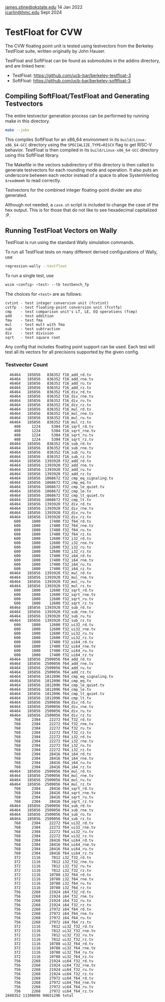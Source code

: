 james.stine@okstate.edu 14 Jan 2022\
jcarlin@hmc.edu Sept 2024

# TestFloat for CVW

The CVW floating point unit is tested using testvectors from the Berkeley TestFloat suite, written originally by John Hauser.

TestFloat and SoftFloat can be found as submodules in the addins directory, and are linked here:
- TestFloat:  https://github.com/ucb-bar/berkeley-testfloat-3
- SoftFloat:  https://github.com/ucb-bar/berkeley-softfloat-3

## Compiling SoftFloat/TestFloat and Generating Testvectors

The entire testvector generation process can be performed by running make in this directory.

```bash
make --jobs
```

This compiles SoftFloat for an x86_64 environment in its `build/Linux-x86_64-GCC` directory using the `SPECIALIZE_TYPE=RISCV` flag to get RISC-V behavior. TestFloat is then compiled in its `build/Linux-x86_64-GCC` directory using this SoftFloat library.

The Makefile in the vectors subdirectory of this directory is then called to  generate testvectors for each rounding mode and operation. It also puts an underscore between each vector instead of a space to allow SystemVerilog `$readmemh` to read correctly.

Testvectors for the combined integer floating-point divider are also generated.

Although not needed, a `case.sh` script is included to change the case of the hex output.  This is for those that do not like to see hexadecimal capitalized :P.

## Running TestFloat Vectors on Wally

TestFloat is run using the standard Wally simulation commands.

To run all TestFloat tests on many different derived configurations of Wally, use
```bash
regression-wally --testfloat
```

To run a single test, use
```bash
wsim <config> <test> --tb testbench_fp
```
The choices for `<test>` are as follows:

    cvtint - test integer conversion unit (fcvtint)
    cvtfp  - test floating-point conversion unit (fcvtfp)
    cmp    - test comparison unit's LT, LE, EQ operations (fcmp)
    add    - test addition
    fma    - test fma
    mul    - test mult with fma
    sub    - test subtraction
    div    - test division
    sqrt   - test square root

Any config that includes floating point support can be used. Each test will test all its vectors for all precisions supported by the given config.

### Testvector Count

      46464   185856   836352 f16_add_rd.tv
      46464   185856   836352 f16_add_rne.tv
      46464   185856   836352 f16_add_ru.tv
      46464   185856   836352 f16_add_rz.tv
      46464   185856   836352 f16_div_rd.tv
      46464   185856   836352 f16_div_rne.tv
      46464   185856   836352 f16_div_ru.tv
      46464   185856   836352 f16_div_rz.tv
      46464   185856   836352 f16_mul_rd.tv
      46464   185856   836352 f16_mul_rne.tv
      46464   185856   836352 f16_mul_ru.tv
      46464   185856   836352 f16_mul_rz.tv
        408     1224     5304 f16_sqrt_rd.tv
        408     1224     5304 f16_sqrt_rne.tv
        408     1224     5304 f16_sqrt_ru.tv
        408     1224     5304 f16_sqrt_rz.tv
      46464   185856   836352 f16_sub_rd.tv
      46464   185856   836352 f16_sub_rne.tv
      46464   185856   836352 f16_sub_ru.tv
      46464   185856   836352 f16_sub_rz.tv
      46464   185856  1393920 f32_add_rd.tv
      46464   185856  1393920 f32_add_rne.tv
      46464   185856  1393920 f32_add_ru.tv
      46464   185856  1393920 f32_add_rz.tv
      46464   185856  1068672 f32_cmp_eq_signaling.tv
      46464   185856  1068672 f32_cmp_eq.tv
      46464   185856  1068672 f32_cmp_le_quiet.tv
      46464   185856  1068672 f32_cmp_le.tv
      46464   185856  1068672 f32_cmp_lt_quiet.tv
      46464   185856  1068672 f32_cmp_lt.tv
      46464   185856  1393920 f32_div_rd.tv
      46464   185856  1393920 f32_div_rne.tv
      46464   185856  1393920 f32_div_ru.tv
      46464   185856  1393920 f32_div_rz.tv
        600     1800    17400 f32_f64_rd.tv
        600     1800    17400 f32_f64_rne.tv
        600     1800    17400 f32_f64_ru.tv
        600     1800    17400 f32_f64_rz.tv
        600     1800    12600 f32_i32_rd.tv
        600     1800    12600 f32_i32_rne.tv
        600     1800    12600 f32_i32_ru.tv
        600     1800    12600 f32_i32_rz.tv
        600     1800    17400 f32_i64_rd.tv
        600     1800    17400 f32_i64_rne.tv
        600     1800    17400 f32_i64_ru.tv
        600     1800    17400 f32_i64_rz.tv
      46464   185856  1393920 f32_mul_rd.tv
      46464   185856  1393920 f32_mul_rne.tv
      46464   185856  1393920 f32_mul_ru.tv
      46464   185856  1393920 f32_mul_rz.tv
        600     1800    12600 f32_sqrt_rd.tv
        600     1800    12600 f32_sqrt_rne.tv
        600     1800    12600 f32_sqrt_ru.tv
        600     1800    12600 f32_sqrt_rz.tv
      46464   185856  1393920 f32_sub_rd.tv
      46464   185856  1393920 f32_sub_rne.tv
      46464   185856  1393920 f32_sub_ru.tv
      46464   185856  1393920 f32_sub_rz.tv
        600     1800    12600 f32_ui32_rd.tv
        600     1800    12600 f32_ui32_rne.tv
        600     1800    12600 f32_ui32_ru.tv
        600     1800    12600 f32_ui32_rz.tv
        600     1800    17400 f32_ui64_rd.tv
        600     1800    17400 f32_ui64_rne.tv
        600     1800    17400 f32_ui64_ru.tv
        600     1800    17400 f32_ui64_rz.tv
      46464   185856  2509056 f64_add_rd.tv
      46464   185856  2509056 f64_add_rne.tv
      46464   185856  2509056 f64_add_ru.tv
      46464   185856  2509056 f64_add_rz.tv
      46464   185856  1812096 f64_cmp_eq_signaling.tv
      46464   185856  1812096 f64_cmp_eq.tv
      46464   185856  1812096 f64_cmp_le_quiet.tv
      46464   185856  1812096 f64_cmp_le.tv
      46464   185856  1812096 f64_cmp_lt_quiet.tv
      46464   185856  1812096 f64_cmp_lt.tv
      46464   185856  2509056 f64_div_rd.tv
      46464   185856  2509056 f64_div_rne.tv
      46464   185856  2509056 f64_div_ru.tv
      46464   185856  2509056 f64_div_rz.tv
        768     2304    22272 f64_f32_rd.tv
        768     2304    22272 f64_f32_rne.tv
        768     2304    22272 f64_f32_ru.tv
        768     2304    22272 f64_f32_rz.tv
        768     2304    22272 f64_i32_rd.tv
        768     2304    22272 f64_i32_rne.tv
        768     2304    22272 f64_i32_ru.tv
        768     2304    22272 f64_i32_rz.tv
        768     2304    28416 f64_i64_rd.tv
        768     2304    28416 f64_i64_rne.tv
        768     2304    28416 f64_i64_ru.tv
        768     2304    28416 f64_i64_rz.tv
      46464   185856  2509056 f64_mul_rd.tv
      46464   185856  2509056 f64_mul_rne.tv
      46464   185856  2509056 f64_mul_ru.tv
      46464   185856  2509056 f64_mul_rz.tv
        768     2304    28416 f64_sqrt_rd.tv
        768     2304    28416 f64_sqrt_rne.tv
        768     2304    28416 f64_sqrt_ru.tv
        768     2304    28416 f64_sqrt_rz.tv
      46464   185856  2509056 f64_sub_rd.tv
      46464   185856  2509056 f64_sub_rne.tv
      46464   185856  2509056 f64_sub_ru.tv
      46464   185856  2509056 f64_sub_rz.tv
        768     2304    22272 f64_ui32_rd.tv
        768     2304    22272 f64_ui32_rne.tv
        768     2304    22272 f64_ui32_ru.tv
        768     2304    22272 f64_ui32_rz.tv
        768     2304    28416 f64_ui64_rd.tv
        768     2304    28416 f64_ui64_rne.tv
        768     2304    28416 f64_ui64_ru.tv
        768     2304    28416 f64_ui64_rz.tv
        372     1116     7812 i32_f32_rd.tv
        372     1116     7812 i32_f32_rne.tv
        372     1116     7812 i32_f32_ru.tv
        372     1116     7812 i32_f32_rz.tv
        372     1116    10788 i32_f64_rd.tv
        372     1116    10788 i32_f64_rne.tv
        372     1116    10788 i32_f64_ru.tv
        372     1116    10788 i32_f64_rz.tv
        756     2268    21924 i64_f32_rd.tv
        756     2268    21924 i64_f32_rne.tv
        756     2268    21924 i64_f32_ru.tv
        756     2268    21924 i64_f32_rz.tv
        756     2268    27972 i64_f64_rd.tv
        756     2268    27972 i64_f64_rne.tv
        756     2268    27972 i64_f64_ru.tv
        756     2268    27972 i64_f64_rz.tv
        372     1116     7812 ui32_f32_rd.tv
        372     1116     7812 ui32_f32_rne.tv
        372     1116     7812 ui32_f32_ru.tv
        372     1116     7812 ui32_f32_rz.tv
        372     1116    10788 ui32_f64_rd.tv
        372     1116    10788 ui32_f64_rne.tv
        372     1116    10788 ui32_f64_ru.tv
        372     1116    10788 ui32_f64_rz.tv
        756     2268    21924 ui64_f32_rd.tv
        756     2268    21924 ui64_f32_rne.tv
        756     2268    21924 ui64_f32_ru.tv
        756     2268    21924 ui64_f32_rz.tv
        756     2268    27972 ui64_f64_rd.tv
        756     2268    27972 ui64_f64_rne.tv
        756     2268    27972 ui64_f64_ru.tv
        756     2268    27972 ui64_f64_rz.tv
    2840352 11308896 94651296 total
